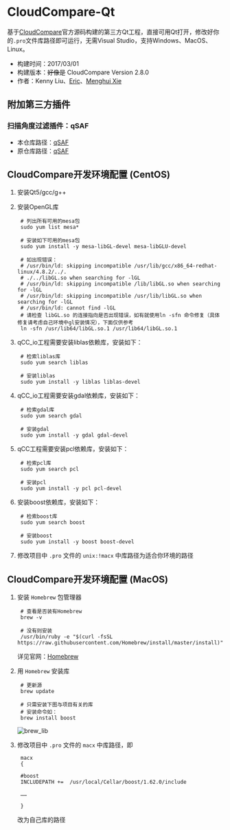# CloudCompare-Qt

基于[CloudCompare](https://github.com/CloudCompare/CloudCompare)官方源码构建的第三方Qt工程，直接可用Qt打开，修改好你的`.pro`文件库路径即可运行，无需Visual Studio，支持Windows、MacOS、Linux。

* 构建时间：2017/03/01
* 构建版本：~~好像是~~ CloudCompare Version 2.8.0
* 作者：Kenny Liu、[Eric](https://github.com/Eric7Coding)、[Menghui Xie](https://github.com/huihut)

## 附加第三方插件

### 扫描角度过滤插件：qSAF

* 本仓库路径：[qSAF](CloudCompare/plugins/qSAF)
* 原仓库路径：[qSAF](https://github.com/huihut/qSAF)

## CloudCompare开发环境配置 (CentOS)

1. 安装Qt5/gcc/g++

2. 安装OpenGL库


    	# 列出所有可用的mesa包
    	sudo yum list mesa*

    	# 安装如下可用的mesa包
    	sudo yum install -y mesa-libGL-devel mesa-libGLU-devel

    	# 如出现错误：
    	# /usr/bin/ld: skipping incompatible /usr/lib/gcc/x86_64-redhat-linux/4.8.2/../.
    	# ./../libGL.so when searching for -lGL
    	# /usr/bin/ld: skipping incompatible /lib/libGL.so when searching for -lGL
    	# /usr/bin/ld: skipping incompatible /usr/lib/libGL.so when searching for -lGL
    	# /usr/bin/ld: cannot find -lGL
    	# 请检查 libGL.so 的连接指向是否出现错误，如有就使用ln -sfn 命令修复（具体修复请考虑自己环境中gl安装情况），下面仅供参考
    	ln -sfn /usr/lib64/libGL.so.1 /usr/lib64/libGL.so.1

3. qCC_io工程需要安装liblas依赖库，安装如下：

    	# 检索liblas库
    	sudo yum search liblas

    	# 安装liblas
    	sudo yum install -y liblas liblas-devel

4. qCC_io工程需要安装gdal依赖库，安装如下：

    	# 检索gdal库
    	sudo yum search gdal

    	# 安装gdal
    	sudo yum install -y gdal gdal-devel

5. qCC工程需要安装pcl依赖库，安装如下：

    	# 检索pcl库
    	sudo yum search pcl

    	# 安装pcl
    	sudo yum install -y pcl pcl-devel

6. 安装boost依赖库，安装如下：

    	# 检索boost库
    	sudo yum search boost

    	# 安装boost
    	sudo yum install -y boost boost-devel

7. 修改项目中 `.pro` 文件的 `unix:!macx` 中库路径为适合你环境的路径

## CloudCompare开发环境配置 (MacOS)

1. 安装 `Homebrew` 包管理器

		# 查看是否装有Homebrew
		brew -v
		
		# 没有则安装
		/usr/bin/ruby -e "$(curl -fsSL https://raw.githubusercontent.com/Homebrew/install/master/install)"
		
	详见官网：[Homebrew](https://brew.sh/index_zh-cn.html)

2. 用 `Homebrew` 安装库

		# 更新源
		brew update
		
		# 只需安装下图与项目有关的库
		# 安装命令如：
		brew install boost

	![brew_lib](http://ojlsgreog.bkt.clouddn.com/brew_lib.jpg)

3. 修改项目中 `.pro` 文件的 `macx` 中库路径，即

		macx
		{
		
		#boost
		INCLUDEPATH +=  /usr/local/Cellar/boost/1.62.0/include
		
		……
		
		}
		
	改为自己库的路径


